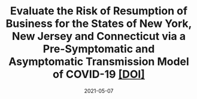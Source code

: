 ---
title: "Evaluate the Risk of Resumption of Business for the States of New York, New Jersey and Connecticut via a Pre-Symptomatic and Asymptomatic Transmission Model of COVID-19 [[DOI]](https://doi.org/10.6339/21-JDS994)"
collection: publications
permalink: /publication/JDS1
excerpt: ''
date: 2021-05-07
venue: 'Journal of Data Science'
paperurl: ''
citation: 'Ting Tian, Jianbin Tan, Yukang Jiang, Xueqin Wang, and Heping Zhang (2021), Evaluate the Risk of Resumption of Business for the States of New York, New Jersey and Connecticut via a Pre-Symptomatic and Asymptomatic Transmission Model of COVID-19, $\textit{Journal of Data Science}$, 19(2), 215-218 (*$\mathbf{joint\ first\ authorship}$).'

---